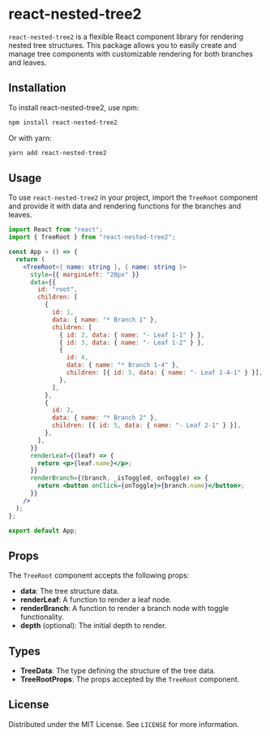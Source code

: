# react-nested-tree2

`react-nested-tree2` is a flexible React component library for rendering nested tree structures. This package allows you to easily create and manage tree components with customizable rendering for both branches and leaves.

## Installation

To install react-nested-tree2, use npm:

```bash
npm install react-nested-tree2
```

Or with yarn:

```bash
yarn add react-nested-tree2
```

## Usage

To use `react-nested-tree2` in your project, import the `TreeRoot` component and provide it with data and rendering functions for the branches and leaves.

```jsx
import React from "react";
import { TreeRoot } from "react-nested-tree2";

const App = () => {
  return (
    <TreeRoot<{ name: string }, { name: string }>
      style={{ marginLeft: "20px" }}
      data={{
        id: "root",
        children: [
          {
            id: 1,
            data: { name: "* Branch 1" },
            children: [
              { id: 2, data: { name: "- Leaf 1-1" } },
              { id: 3, data: { name: "- Leaf 1-2" } },
              {
                id: 4,
                data: { name: "* Branch 1-4" },
                children: [{ id: 5, data: { name: "- Leaf 1-4-1" } }],
              },
            ],
          },
          {
            id: 2,
            data: { name: "* Branch 2" },
            children: [{ id: 5, data: { name: "- Leaf 2-1" } }],
          },
        ],
      }}
      renderLeaf={(leaf) => {
        return <p>{leaf.name}</p>;
      }}
      renderBranch={(branch, _isToggled, onToggle) => {
        return <button onClick={onToggle}>{branch.name}</button>;
      }}
    />
  );
};

export default App;
```

## Props

The `TreeRoot` component accepts the following props:

- **data**: The tree structure data.
- **renderLeaf**: A function to render a leaf node.
- **renderBranch**: A function to render a branch node with toggle functionality.
- **depth** (optional): The initial depth to render.

## Types

- **TreeData**: The type defining the structure of the tree data.
- **TreeRootProps**: The props accepted by the `TreeRoot` component.

## License

Distributed under the MIT License. See `LICENSE` for more information.
